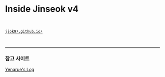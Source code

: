 # Inside Jinseok v4

<br>

[`jjok97.github.io/`](https://jjok97.github.io/)

<br>

<hr>

### 참고 사이트

[Yenarue's Log](https://yenarue.github.io/tip/2020/04/30/Search-SEO/#%EB%84%A4%EC%9D%B4%EB%B2%84-naver)

